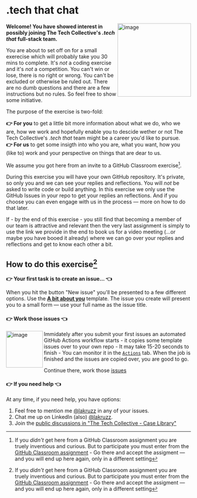# .tech that chat

<img width="200" align="right" alt="image" src="https://github.com/user-attachments/assets/c5ba0539-3fdd-4fea-a0b4-5b8ef906a181">

**Welcome! You have showed interest in possibly joining The Tech Collective's _.tech that_ full-stack team.**

You are about to set off on for a small exerecise which will probably take you 30 mins to complete. It's _not_ a coding exercise and it's _not_ a competition. You can't win or lose, there is no right or wrong. You can't be excluded or otherwise be ruled out. There are no dumb questions and there are a few instructions but no rules. So feel free to show some initiative. 

The purpose of the exercise is two-fold:

**👉 For you** to get a little bit more information about what we do, who we are, how we work and hopefully enable you to descide wether or not The Tech Collective's _.tech that_ team might be a career you'd like to pursue.<br/>
**👉 For us** to get some insigth into who you are, what you want, how you (like to) work and your perspective on things that are dear to us.

We assume you got here from an invite to a GitHub Classroom exercise[^notghclassroom]. 

[^notghclassroom]: If you _didn't_ get here from a GitHub Classroom assignment you are truely inventious and curious. But to participate you must enter from the [GitHub Classroom assignment](https://classroom.github.com/a/rcXtBAsy) - Go there and accept the assigment — and you will end up here again, only in a different setting

During this exercise you will have your own GitHub repository. It's private, so only you and we can see your replies and reflections. You will _not_ be asked to write code or build anything. In this exercise we only use the GitHub Issues in your repo to get your replies an reflections. And if you choose you can even engage with us in the process — more on how to do that later.

If - by the end of this exercise - you still find that becoming a member of our team is attractive and relevant then the very last assignment is simply to use the link we provide in the end to book us for a video meeting (...or maybe you have booed it already) where we can go over your replies and reflections and get to know each other a bit.

## How to do this exercise[^notghclassroom]

**👉 Your first task is to create an issue... 👈**

When you hit the button "New issue" you'll be presented to a few different options. Use the [**A bit about you**](../../issues/new?template=background.yml) template. The issue you create will present you to a small form — use your full name as the issue title. 


#### 👉 Work those issues 👈

<img width="100" align="left" alt="image" src="https://user-images.githubusercontent.com/155492/219313640-1328aefb-7695-41d2-bbef-5c5ffe6ab079.png">Immidately after you submit your first issues an automated GitHub Actions workflow starts - it copies some template issues over to your own repo - It may take 15-20 seconds to finish - You can monitor it in the [`Actions`](../../actions) tab. When the job is finished and the issues are copied over, you are good to go.

Continue there, work those [issues](../../issues)

#### 👉 If you need help 👈

At any time, if you need help, you have options:

1. Feel free to mention me [@lakruzz](https://github.com/lakruzz) in any of your issues.
2. Chat me up on LinkedIn (also) [@lakruzz](https://www.linkedin.com/in/lakruzz/).
3. Join the [public discussions in "The Tech Collective - Case Library"](https://github.com/orgs/ttc-cases/discussions/categories/-tech-that-chat)



